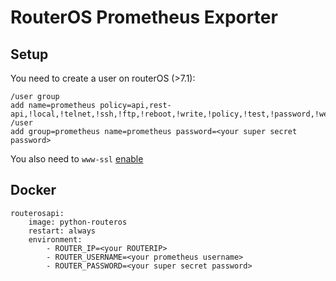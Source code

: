 # RouterOS Prometheus Exporter

## Setup

You need to create a user on routerOS (>7.1):

```
/user group
add name=prometheus policy=api,rest-api,!local,!telnet,!ssh,!ftp,!reboot,!write,!policy,!test,!password,!web,!sniff,!sensitive,!romon,!dude,!tikapp
/user
add group=prometheus name=prometheus password=<your super secret password>
````

You also need to `www-ssl` [enable](https://help.mikrotik.com/docs/display/ROS/REST+API)

## Docker

```
routerosapi:
    image: python-routeros
    restart: always
    environment:
        - ROUTER_IP=<your ROUTERIP>
        - ROUTER_USERNAME=<your prometheus username>
        - ROUTER_PASSWORD=<your super secret password>
```